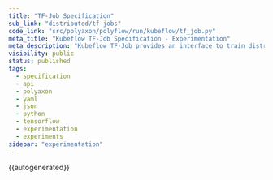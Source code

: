 ```yaml
---
title: "TF-Job Specification"
sub_link: "distributed/tf-jobs"
code_link: "src/polyaxon/polyflow/run/kubeflow/tf_job.py"
meta_title: "Kubeflow TF-Job Specification - Experimentation"
meta_description: "Kubeflow TF-Job provides an interface to train distributed experiments with TensorFlow."
visibility: public
status: published
tags:
  - specification
  - api
  - polyaxon
  - yaml
  - json
  - python
  - tensorflow
  - experimentation
  - experiments
sidebar: "experimentation"
---
```


{{autogenerated}}
